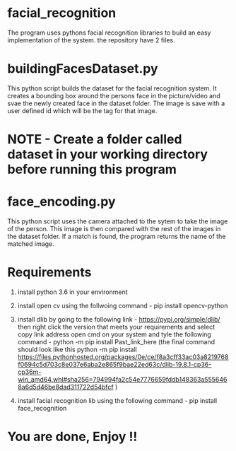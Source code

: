 # facial_recognition
The program uses pythons facial recognition libraries to build an easy implementation of the system. the repository have 2 files.

# buildingFacesDataset.py 
This python script builds the dataset for the facial recognition system. It creates a bounding box around the persons face in the picture/video and svae the newly created face in the dataset folder. The image is save with a user defined id which will be the tag for that image.
# NOTE - Create a folder called dataset in your working directory before running this program

# face_encoding.py
This python script uses the camera attached to the sytem to take the image of the person. This image is then compared with the rest of the images in the dataset folder. If a match is found, the program returns the name of the matched image.

# Requirements
  1. install python 3.6 in your environment
  2. install open cv  using the follwoing command - pip install opencv-python
  3. install dlib by going to the following link - https://pypi.org/simple/dlib/ 
     then right click the version that meets your requirements and select copy link address
     open cmd on your system and tyle the following command - python -m pip install Past_link_here
     (the final command should look like this python -m pip install https://files.pythonhosted.org/packages/0e/ce/f8a3cff33ac03a8219768f0694c5d703c8e037e6aba2e865f9bae22ed63c/dlib-19.8.1-cp36-cp36m-win_amd64.whl#sha256=794994fa2c54e7776659fddb148363a5556468a6d5d46be8dad311722d54bfcf )
     
  4. install facial recognition lib using the following command - pip install face_recognition
  
# You are done, Enjoy !!
  
